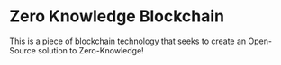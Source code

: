 # Zero Knowledge Blockchain
This is a piece of blockchain technology that seeks to create an Open-Source solution to Zero-Knowledge!

